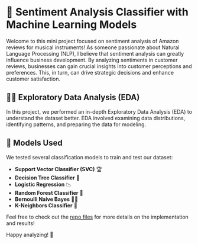 # 🎵 Sentiment Analysis Classifier with Machine Learning Models

Welcome to this mini project focused on sentiment analysis of Amazon reviews for musical instruments! As someone passionate about Natural Language Processing (NLP), I believe that sentiment analysis can greatly influence business development. By analyzing sentiments in customer reviews, businesses can gain crucial insights into customer perceptions and preferences. This, in turn, can drive strategic decisions and enhance customer satisfaction.

## 🕵️‍♂️ Exploratory Data Analysis (EDA)

In this project, we performed an in-depth Exploratory Data Analysis (EDA) to understand the dataset better. EDA involved examining data distributions, identifying patterns, and preparing the data for modeling.

## 🧩 Models Used

We tested several classification models to train and test our dataset:

- **Support Vector Classifier (SVC)** 🏆
- **Decision Tree Classifier** 🌳
- **Logistic Regression** 📉
- **Random Forest Classifier** 🌲
- **Bernoulli Naive Bayes** 🧑‍🔬
- **K-Neighbors Classifier** 🤝

Feel free to check out the [repo files]() for more details on the implementation and results!

Happy analyzing! 🚀
